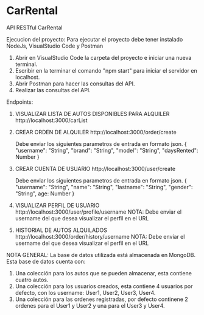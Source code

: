 # CarRental
API RESTful CarRental

Ejecucion del proyecto:
Para ejecutar el proyecto debe tener instalado NodeJs, VisualStudio Code y Postman
 1. Abrir en VisualStudio Code la carpeta del proyecto e iniciar una nueva terminal.
 2. Escribir en la terminar el comando "npm start" para iniciar el servidor en localhost.
 3. Abrir Postman para hacer las consultas del API.
 4. Realizar las consultas del API.
 
 Endpoints:
 
 1. VISUALIZAR LISTA DE AUTOS DISPONIBLES PARA ALQUILER
    http://localhost:3000/carList
    
 2. CREAR ORDEN DE ALQUILER
    http://localhost:3000/order/create
    
    Debe enviar los siguientes parametros de entrada en formato json.
    {
    "username": "String",
    "brand": "String",
    "model": "String",
    "daysRented": Number
    }
    
 3. CREAR CUENTA DE USUARIO
    http://localhost:3000/user/create
    
    Debe enviar los siguientes parametros de entrada en formato json.
    {
    "username": "String",
    "name": "String",
    "lastname": "String",
    "gender": "String",
    age: Number
    }
    
 4. VISUALIZAR PERFIL DE USUARIO
    http://localhost:3000/user/profile/username
    NOTA: Debe enviar el username del que desea visualizar el perfil en el URL
    
 5. HISTORIAL DE AUTOS ALQUILADOS
    http://localhost:3000/order/history/username
    NOTA: Debe enviar el username del que desea visualizar el perfil en el URL
  
  NOTA GENERAL: La base de datos utilizada está almacenada en MongoDB. Esta base de datos cuenta con:
  1. Una colección para los autos que se pueden almacenar, esta contiene cuatro autos.
  2. Una colección para los usuarios creados, esta contiene 4 usuarios por defecto, con los username: User1, User2, User3, User4.
  3. Una colección para las ordenes registradas, por defecto continene 2 ordenes para el User1 y User2 y una para el User3 y User4.
    
